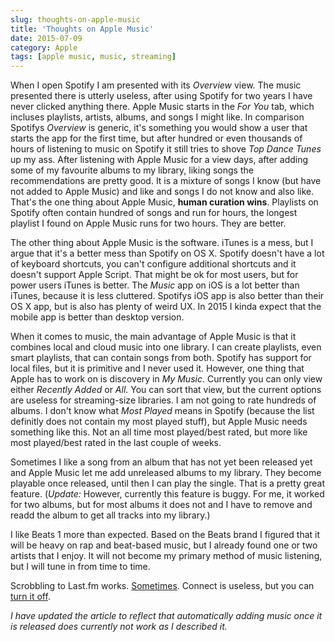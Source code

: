 ```yaml
---
slug: thoughts-on-apple-music
title: 'Thoughts on Apple Music'
date: 2015-07-09
category: Apple
tags: [apple music, music, streaming]
---
```


When I open Spotify I am presented with its _Overview_ view. The music presented there is utterly useless, after using Spotify for two years I have never clicked anything there. Apple Music starts in the _For You_ tab, which incluses playlists, artists, albums, and songs I might like. In comparison Spotifys _Overview_ is generic, it's something you would show a user that starts the app for the first time, but after hundred or even thousands of hours of listening to music on Spotify it still tries to shove _Top Dance Tunes_ up my ass. After listening with Apple Music for a view days, after adding some of my favourite albums to my library, liking songs the recommendations are pretty good. It is a mixture of songs I know (but have not added to Apple Music) and like and songs I do not know and also like. That's the one thing about Apple Music, **human curation wins**. Playlists on Spotify often contain hundred of songs and run for hours, the longest playlist I found on Apple Music runs for two hours. They are better.

The other thing about Apple Music is the software. iTunes is a mess, but I argue that it's a better mess than Spotify on OS X. Spotify doesn't have a lot of keyboard shortcuts, you can't configure additional shortcuts and it doesn't support Apple Script. That might be ok for most users, but for power users iTunes is better. The _Music_ app on iOS is a lot better than iTunes, because it is less cluttered. Spotifys iOS app is also better than their OS X app, but is also has plenty of weird UX. In 2015 I kinda expect that the mobile app is better than desktop version.

When it comes to music, the main advantage of Apple Music is that it combines local and cloud music into one library. I can create playlists, even smart playlists, that can contain songs from both. Spotify has support for local files, but it is primitive and I never used it. However, one thing that Apple has to work on is discovery in _My Music_. Currently you can only view either _Recently Added_ or _All_. You can sort that view, but the current options are useless for streaming-size libraries. I am not going to rate hundreds of albums. I don't know what _Most Played_ means in Spotify (because the list definitly does not contain my most played stuff), but Apple Music needs something like this. Not an all time most played/best rated, but more like most played/best rated in the last couple of weeks.

Sometimes I like a song from an album that has not yet been released yet and Apple Music let me add unreleased albums to my library. They become playable once released, until then I can play the single. That is a pretty great feature. (_Update:_ However, currently this feature is buggy. For me, it worked for two albums, but for most albums it does not and I have to remove and readd the album to get all tracks into my library.)

I like Beats 1 more than expected. Based on the Beats brand I figured that it will be heavy on rap and beat-based music, but I already found one or two artists that I enjoy. It will not become my primary method of music listening, but I will tune in from time to time.

Scrobbling to Last.fm works. [Sometimes](https://florian.ec/articles/apple-music-last-fm-scrobbling/). Connect is useless, but you can [turn it off](http://www.macworld.com/article/2943254/turning-off-connect-makes-apple-music-better.html).

_I have updated the article to reflect that automatically adding music once it is released does currently not work as I described it._
